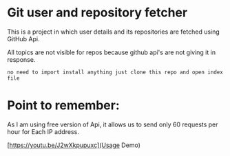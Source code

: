 # Git user and repository fetcher
This is a project in which user details and its repositories are fetched using GitHub Api.

All topics are not visible for repos because github api's are not giving it in response.

`no need to import install anything just clone this repo and open index file`

# Point to remember:
As I am using free version of Api, it allows us to send only 60 requests per hour for Each IP address.

[https://youtu.be/J2wXkpupuxc](Usage Demo)
